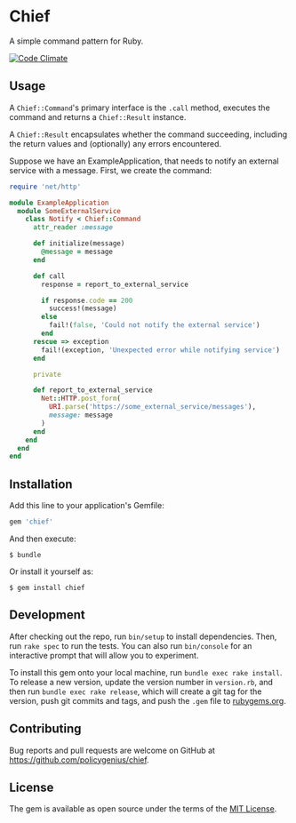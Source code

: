 # Chief

A simple command pattern for Ruby.

[![Code Climate](https://codeclimate.com/github/policygenius/chief/badges/gpa.svg)](https://codeclimate.com/github/policygenius/chief)


## Usage

A `Chief::Command`'s primary interface is the `.call` method, executes the command and returns a `Chief::Result` instance.

A `Chief::Result` encapsulates whether the command succeeding, including the return values and (optionally) any errors encountered.

Suppose we have an ExampleApplication, that needs to notify an external service with a message. First, we create the command:

```Ruby
require 'net/http'

module ExampleApplication
  module SomeExternalService
    class Notify < Chief::Command
      attr_reader :message

      def initialize(message)
        @message = message
      end

      def call
        response = report_to_external_service

        if response.code == 200
          success!(message)
        else
          fail!(false, 'Could not notify the external service')
        end
      rescue => exception
        fail!(exception, 'Unexpected error while notifying service')
      end

      private

      def report_to_external_service
        Net::HTTP.post_form(
          URI.parse('https://some_external_service/messages'),
          message: message
        )
      end
    end
  end
end
```

## Installation

Add this line to your application's Gemfile:

```ruby
gem 'chief'
```

And then execute:

    $ bundle

Or install it yourself as:

    $ gem install chief

## Development

After checking out the repo, run `bin/setup` to install dependencies. Then, run `rake spec` to run the tests. You can also run `bin/console` for an interactive prompt that will allow you to experiment.

To install this gem onto your local machine, run `bundle exec rake install`. To release a new version, update the version number in `version.rb`, and then run `bundle exec rake release`, which will create a git tag for the version, push git commits and tags, and push the `.gem` file to [rubygems.org](https://rubygems.org).

## Contributing

Bug reports and pull requests are welcome on GitHub at https://github.com/policygenius/chief.

## License

The gem is available as open source under the terms of the [MIT License](http://opensource.org/licenses/MIT).

